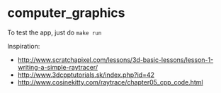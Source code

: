 computer_graphics
=================

To test the app, just do ``make run``

Inspiration:

 - http://www.scratchapixel.com/lessons/3d-basic-lessons/lesson-1-writing-a-simple-raytracer/
 - http://www.3dcpptutorials.sk/index.php?id=42
 - http://www.cosinekitty.com/raytrace/chapter05_cpp_code.html
